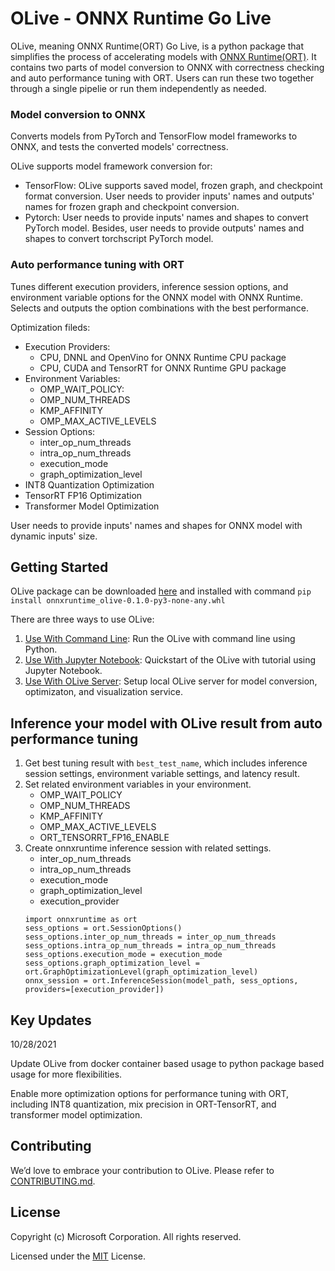 # OLive - ONNX Runtime Go Live
OLive, meaning ONNX Runtime(ORT) Go Live, is a python package that simplifies the process of accelerating models with [ONNX Runtime(ORT)](https://github.com/microsoft/onnxruntime). It contains two parts of model conversion to ONNX with correctness checking and auto performance tuning with ORT. Users can run these two together through a single pipelie or run them independently as needed.
### Model conversion to ONNX
Converts models from PyTorch and TensorFlow model frameworks to ONNX, and tests the converted models' correctness.

OLive supports model framework conversion for:
 * TensorFlow: OLive supports saved model, frozen graph, and checkpoint format conversion. User needs to provider inputs' names and outputs' names for frozen graph and checkpoint conversion.
 * Pytorch: User needs to provide inputs' names and shapes to convert PyTorch model. Besides, user needs to provide outputs' names and shapes to convert torchscript PyTorch model.

### Auto performance tuning with ORT
Tunes different execution providers, inference session options, and environment variable options for the ONNX model with ONNX Runtime. Selects and outputs the option combinations with the best performance.

Optimization fileds:
 * Execution Providers:
   * CPU, DNNL and OpenVino for ONNX Runtime CPU package
   * CPU, CUDA and TensorRT for ONNX Runtime GPU package
 * Environment Variables:
   * OMP_WAIT_POLICY: 
   * OMP_NUM_THREADS
   * KMP_AFFINITY
   * OMP_MAX_ACTIVE_LEVELS
 * Session Options:
   * inter_op_num_threads
   * intra_op_num_threads
   * execution_mode
   * graph_optimization_level
 * INT8 Quantization Optimization
 * TensorRT FP16 Optimization
 * Transformer Model Optimization

User needs to provide inputs' names and shapes for ONNX model with dynamic inputs' size. 

## Getting Started
OLive package can be downloaded [here](https://olivewheels.blob.core.windows.net/repo/onnxruntime_olive-0.1.0-py3-none-any.whl) and installed with command `pip install onnxruntime_olive-0.1.0-py3-none-any.whl`

There are three ways to use OLive:
1. [Use With Command Line](./cmd-example/readme.md): Run the OLive with command line using Python. 
2. [Use With Jupyter Notebook](./notebook-tutorial): Quickstart of the OLive with tutorial using Jupyter Notebook. 
3. [Use With OLive Server](./server-example/readme.md): Setup local OLive server for model conversion, optimizaton, and visualization service.

## Inference your model with OLive result from auto performance tuning 
1. Get best tuning result with `best_test_name`, which includes inference session settings, environment variable settings, and latency result. 
2. Set related environment variables in your environment.
    * OMP_WAIT_POLICY
    * OMP_NUM_THREADS
    * KMP_AFFINITY
    * OMP_MAX_ACTIVE_LEVELS
    * ORT_TENSORRT_FP16_ENABLE
3. Create onnxruntime inference session with related settings.
    * inter_op_num_threads
    * intra_op_num_threads
    * execution_mode
    * graph_optimization_level
    * execution_provider
    ```
   import onnxruntime as ort
   sess_options = ort.SessionOptions()
   sess_options.inter_op_num_threads = inter_op_num_threads
   sess_options.intra_op_num_threads = intra_op_num_threads
   sess_options.execution_mode = execution_mode
   sess_options.graph_optimization_level = ort.GraphOptimizationLevel(graph_optimization_level)
   onnx_session = ort.InferenceSession(model_path, sess_options, providers=[execution_provider])
    ```

## Key Updates
10/28/2021

Update OLive from docker container based usage to python package based usage for more flexibilities.

Enable more optimization options for performance tuning with ORT, including INT8 quantization, mix precision in ORT-TensorRT, and transformer model optimization.

## Contributing
We’d love to embrace your contribution to OLive. Please refer to [CONTRIBUTING.md](./CONTRIBUTING.md).

## License
Copyright (c) Microsoft Corporation. All rights reserved.

Licensed under the [MIT](./LICENSE) License.
   
   
